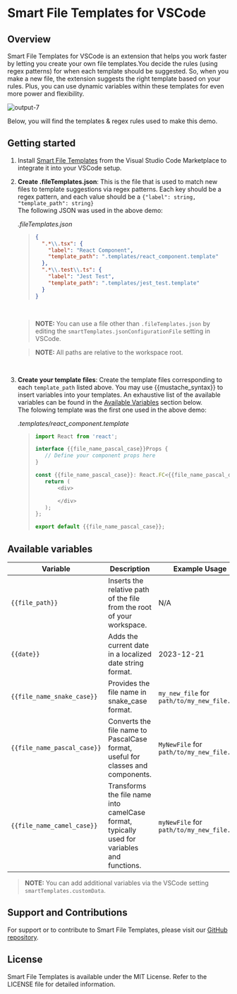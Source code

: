 # Smart File Templates for VSCode

## Overview

Smart File Templates for VSCode is an extension that helps you work faster by letting you create your own file templates.You decide the rules (using regex patterns) for when each template should be suggested. So, when you make a new file, the extension suggests the right template based on your rules. Plus, you can use dynamic variables within these templates for even more power and flexibility.

![output-7](https://github.com/tnesbitt210/smart-file-templates/assets/10647853/4912072f-82e8-4449-b8de-0cf605aa6a33)

Below, you will find the templates & regex rules used to make this demo.

## Getting started

1. Install [Smart File Templates](https://marketplace.visualstudio.com/items?itemName=TrevorNesbitt.smart-file-templates) from the Visual Studio Code Marketplace to integrate it into your VSCode setup.
   <br>

2. **Create .fileTemplates.json**: This is the file that is used to match new files to template suggestions via regex patterns. Each key should be a regex pattern, and each value should be a `{"label": string, "template_path": string}`<br>
   The following JSON was used in the above demo:
   <br>

   _.fileTemplates.json_

   > ```json
   > {
   >   ".*\\.tsx": {
   >     "label": "React Component",
   >     "template_path": ".templates/react_component.template"
   >   },
   >   ".*\\.test\\.ts": {
   >     "label": "Jest Test",
   >     "template_path": ".templates/jest_test.template"
   >   }
   > }
   > ```

   <br>

   > **NOTE:** You can use a file other than `.fileTemplates.json` by editing the `smartTemplates.jsonConfigurationFile` setting in VSCode.

   > **NOTE:** All paths are relative to the workspace root.

   <br>

3. **Create your template files**: Create the template files corresponding to each `template_path` listed above. You may use {{mustache_syntax}} to insert variables into your templates. An exhaustive list of the available variables can be found in the [Available Variables](#available-variables) section below.<br>
   The folowing template was the first one used in the above demo:
   <br>

   _.templates/react_component.template_

   > ```js
   > import React from 'react';
   >
   > interface {{file_name_pascal_case}}Props {
   >    // Define your component props here
   > }
   >
   > const {{file_name_pascal_case}}: React.FC<{{file_name_pascal_case}}Props> = (props) => {
   >    return (
   >        <div>
   >
   >        </div>
   >    );
   > };
   >
   > export default {{file_name_pascal_case}};
   > ```

## Available variables

| Variable                    | Description                                                                                 | Example Usage                               |
| --------------------------- | ------------------------------------------------------------------------------------------- | ------------------------------------------- |
| `{{file_path}}`             | Inserts the relative path of the file from the root of your workspace.                      | N/A                                         |
| `{{date}}`                  | Adds the current date in a localized date string format.                                    | 2023-12-21                                  |
| `{{file_name_snake_case}}`  | Provides the file name in snake_case format.                                                | `my_new_file` for `path/to/my_new_file.tsx` |
| `{{file_name_pascal_case}}` | Converts the file name to PascalCase format, useful for classes and components.             | `MyNewFile` for `path/to/my_new_file.tsx`   |
| `{{file_name_camel_case}}`  | Transforms the file name into camelCase format, typically used for variables and functions. | `myNewFile` for `path/to/my_new_file.tsx`   |

> **NOTE:** You can add additional variables via the VSCode setting `smartTemplates.customData`.

## Support and Contributions

For support or to contribute to Smart File Templates, please visit our [GitHub repository](https://github.com/tnesbitt210/smart-file-templates).

## License

Smart File Templates is available under the MIT License. Refer to the LICENSE file for detailed information.
